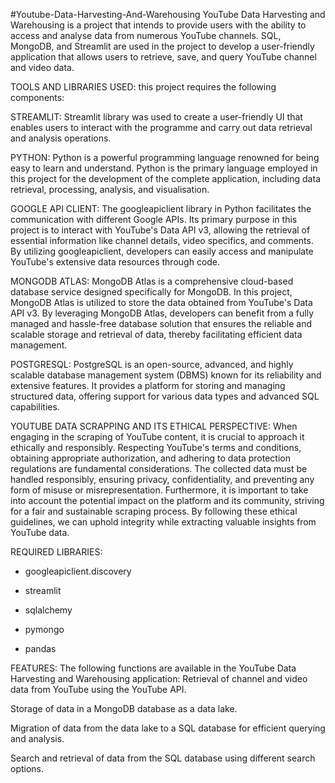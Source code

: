 #Youtube-Data-Harvesting-And-Warehousing
YouTube Data Harvesting and Warehousing is a project that intends to provide users with the ability to access and analyse data from numerous YouTube channels. SQL, MongoDB, and Streamlit are used in the project to develop a user-friendly application that allows users to retrieve, save, and query YouTube channel and video data.

TOOLS AND LIBRARIES USED:
this project requires the following components:

STREAMLIT:
Streamlit library was used to create a user-friendly UI that enables users to interact with the programme and carry out data retrieval and analysis operations.

PYTHON:
Python is a powerful programming language renowned for being easy to learn and understand. Python is the primary language employed in this project for the development of the complete application, including data retrieval, processing, analysis, and visualisation.

GOOGLE API CLIENT:
The googleapiclient library in Python facilitates the communication with different Google APIs. Its primary purpose in this project is to interact with YouTube's Data API v3, allowing the retrieval of essential information like channel details, video specifics, and comments. By utilizing googleapiclient, developers can easily access and manipulate YouTube's extensive data resources through code.

MONGODB ATLAS:
MongoDB Atlas is a comprehensive cloud-based database service designed specifically for MongoDB. In this project, MongoDB Atlas is utilized to store the data obtained from YouTube's Data API v3. By leveraging MongoDB Atlas, developers can benefit from a fully managed and hassle-free database solution that ensures the reliable and scalable storage and retrieval of data, thereby facilitating efficient data management.

POSTGRESQL:
PostgreSQL is an open-source, advanced, and highly scalable database management system (DBMS) known for its reliability and extensive features. It provides a platform for storing and managing structured data, offering support for various data types and advanced SQL capabilities.

YOUTUBE DATA SCRAPPING AND ITS ETHICAL PERSPECTIVE:
When engaging in the scraping of YouTube content, it is crucial to approach it ethically and responsibly. Respecting YouTube's terms and conditions, obtaining appropriate authorization, and adhering to data protection regulations are fundamental considerations. The collected data must be handled responsibly, ensuring privacy, confidentiality, and preventing any form of misuse or misrepresentation. Furthermore, it is important to take into account the potential impact on the platform and its community, striving for a fair and sustainable scraping process. By following these ethical guidelines, we can uphold integrity while extracting valuable insights from YouTube data.

REQUIRED LIBRARIES:
- googleapiclient.discovery

- streamlit

- sqlalchemy

- pymongo

- pandas

FEATURES:
The following functions are available in the YouTube Data Harvesting and Warehousing application:
Retrieval of channel and video data from YouTube using the YouTube API.

Storage of data in a MongoDB database as a data lake.

Migration of data from the data lake to a SQL database for efficient querying and analysis.

Search and retrieval of data from the SQL database using different search options.
